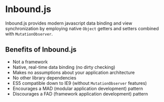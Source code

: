 # Inbound.js

Inbound.js provides modern javascript data binding and view synchronization by employing native `Object` getters and setters combined with `MutationObserver`.

## Benefits of Inbound.js

- Not a framework
- Native, real-time data binding (no dirty checking)
- Makes no assumptions about your application architecture
- No other library dependencies
- ES5 compatible down to IE9 (without `MutationObserver` features)
- Encourages a MAD (modular application development) pattern
- Discourages a FAD (framework application development) pattern